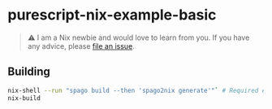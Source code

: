 # purescript-nix-example-basic

> :warning: I am a Nix newbie and would love to learn from you. If you have any advice, please [file an issue](https://github.com/nsaunders/purescript-nix-example-basic/issues).

## Building
```bash
nix-shell --run "spago build --then 'spago2nix generate'"` # Required every time any source file or dependency changes. Not sure whether normal or I'm doing something wrong.
nix-build
```
